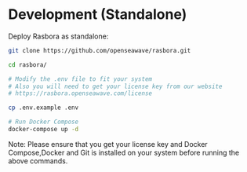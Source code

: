 # Development (Standalone)

Deploy Rasbora as standalone:

```bash
git clone https://github.com/openseawave/rasbora.git

cd rasbora/

# Modify the .env file to fit your system
# Also you will need to get your license key from our website
# https://rasbora.openseawave.com/license

cp .env.example .env

# Run Docker Compose
docker-compose up -d
```

Note: Please ensure that you get your license key and Docker Compose,Docker and Git is installed on your system before running the above commands.
